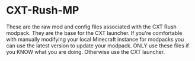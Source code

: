 CXT-Rush-MP
===========

These are the raw mod and config files associated with the CXT Rush modpack. They are the base for the CXT launcher. If you're comfortable with manually modifying your local Minecraft instance for modpacks you can use the latest version to update your modpack. ONLY use these files if you KNOW what you are doing. Otherwise use the CXT launcher.
